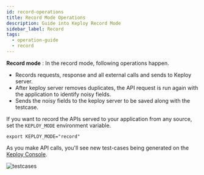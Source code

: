 ```yaml
---
id: record-operations
title: Record Mode Operations
description: Guide into Keploy Record Mode
sidebar_label: Record
tags:
  - operation-guide
  - record
---
```


**Record mode** :
In the record mode, following operations happen.

- Records requests, response and all external calls and sends to Keploy server.
- After keploy server removes duplicates, the API request is run again with the application to identify noisy fields.
- Sends the noisy fields to the keploy server to be saved along with the testcase.

If you want to record the APIs served to your application from any source, set the `KEPLOY_MODE` environment variable.

```
export KEPLOY_MODE="record"
```

As you make API calls, you'll see new test-cases being generated on the [Keploy Console](/docs/operation/web-ui-operations).

![testcases](https://raw.githubusercontent.com/keploy/samples-go/main/gin-mongo/testcases.png)
